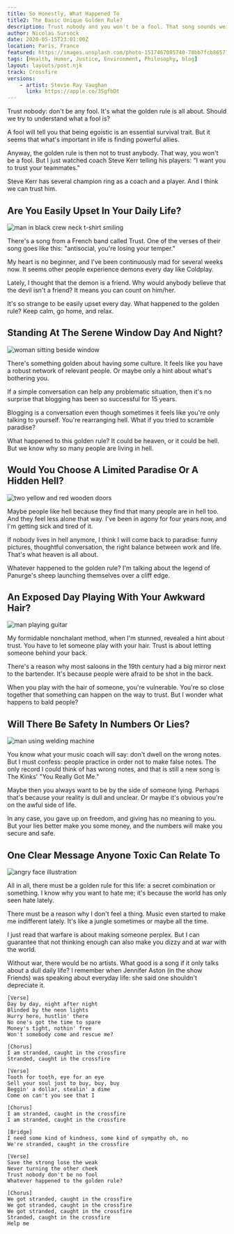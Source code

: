 ```yaml
---
title: So Honestly, What Happened To
title2: The Basic Unique Golden Rule? 
description: Trust nobody and you won't be a fool. That song sounds weird now I heard coach Kerr (3 time champ as a coach) say the contrary.
author: Nicolas Sursock
date: 2020-05-15T23:01:00Z
location: Paris, France
featured: https://images.unsplash.com/photo-1517467085740-78bb7fcb8657?ixlib=rb-4.0.3&ixid=MnwxMjA3fDB8MHxwaG90by1wYWdlfHx8fGVufDB8fHx8&auto=format&fit=crop
tags: [Health, Humor, Justice, Environment, Philosophy, blog]
layout: layouts/post.njk
track: Crossfire
versions:
    - artist: Stevie Ray Vaughan
      link: https://apple.co/3SgfbDt
---
```


Trust nobody: don't be any fool. It's what the golden rule is all about. Should we try to understand what a fool is?

A fool will tell you that being egoistic is an essential survival trait. But it seems that what's important in life is finding powerful allies.

Anyway, the golden rule is then not to trust anybody. That way, you won't be a fool. But I just watched coach Steve Kerr telling his players: "I want you to trust your teammates."

Steve Kerr has several champion ring as a coach and a player. And I think we can trust him.

## Are You Easily Upset In Your Daily Life?

<aside class="md:-mr-56 md:float-right w-full md:w-2/3 md:px-8">
  <img x-intersect.once.ratio-0="$el.src = $el.dataset.src" class="rounded-lg" alt="man in black crew neck t-shirt smiling" data-src="https://images.unsplash.com/photo-1622566359362-539a508d6af5?ixlib=rb-4.0.3&ixid=MnwxMjA3fDB8MHxwaG90by1wYWdlfHx8fGVufDB8fHx8&auto=format&fit=crop&q=80&w=800&h=600">
</aside>

There's a song from a French band called Trust. One of the verses of their song goes like this: "antisocial, you're losing your temper."

My heart is no beginner, and I've been continuously mad for several weeks now. It seems other people experience demons every day like Coldplay.

Lately, I thought that the demon is a friend. Why would anybody believe that the devil isn't a friend? It means you can count on him/her.

It's so strange to be easily upset every day. What happened to the golden rule? Keep calm, go home, and relax.

## Standing At The Serene Window Day And Night?

<aside class="md:-ml-56 md:float-left w-full md:w-2/3 md:px-8">
  <img x-intersect.once.ratio-0="$el.src = $el.dataset.src" class="rounded-lg" alt="woman sitting beside window" data-src="https://images.unsplash.com/photo-1552360708-ebcdf76845ac?ixlib=rb-4.0.3&ixid=MnwxMjA3fDB8MHxwaG90by1wYWdlfHx8fGVufDB8fHx8&auto=format&fit=crop&q=80&w=800&h=600">
</aside>

There's something golden about having some culture. It feels like you have a robust network of relevant people. Or maybe only a hint about what's bothering you.

If a simple conversation can help any problematic situation, then it's no surprise that blogging has been so successful for 15 years.

Blogging is a conversation even though sometimes it feels like you're only talking to yourself. You're rearranging hell. What if you tried to scramble paradise?

What happened to this golden rule? It could be heaven, or it could be hell. But we know why so many people are living in hell.

## Would You Choose A Limited Paradise Or A Hidden Hell?

<aside class="md:-mr-56 md:float-right w-full md:w-2/3 md:px-8">
  <img x-intersect.once.ratio-0="$el.src = $el.dataset.src" class="rounded-lg" alt="two yellow and red wooden doors" data-src="https://images.unsplash.com/photo-1532028358058-44741b59154a?ixlib=rb-4.0.3&ixid=MnwxMjA3fDB8MHxwaG90by1wYWdlfHx8fGVufDB8fHx8&auto=format&fit=crop&q=80&w=800&h=600">
</aside>

Maybe people like hell because they find that many people are in hell too. And they feel less alone that way. I've been in agony for four years now, and I'm getting sick and tired of it.

If nobody lives in hell anymore, I think I will come back to paradise: funny pictures, thoughtful conversation, the right balance between work and life. That's what heaven is all about.

Whatever happened to the golden rule? I'm talking about the legend of Panurge's sheep launching themselves over a cliff edge.

## An Exposed Day Playing With Your Awkward Hair?

<aside class="md:-ml-56 md:float-left w-full md:w-2/3 md:px-8">
  <img x-intersect.once.ratio-0="$el.src = $el.dataset.src" class="rounded-lg" alt="man playing guitar" data-src="https://images.unsplash.com/photo-1519326773765-3ae3b02c44cc?ixlib=rb-4.0.3&ixid=MnwxMjA3fDB8MHxwaG90by1wYWdlfHx8fGVufDB8fHx8&auto=format&fit=crop&q=80&w=800&h=600">
</aside>

My formidable nonchalant method, when I'm stunned, revealed a hint about trust. You have to let someone play with your hair. Trust is about letting someone behind your back.

There's a reason why most saloons in the 19th century had a big mirror next to the bartender. It's because people were afraid to be shot in the back.

When you play with the hair of someone, you're vulnerable. You're so close together that something can happen on the way to trust. But I wonder what happens to bald people?

## Will There Be Safety In Numbers Or Lies?

<aside class="md:-mr-56 md:float-right w-full md:w-2/3 md:px-8">
  <img x-intersect.once.ratio-0="$el.src = $el.dataset.src" class="rounded-lg" alt="man using welding machine" data-src="https://images.unsplash.com/photo-1504328345606-18bbc8c9d7d1?ixlib=rb-4.0.3&ixid=MnwxMjA3fDB8MHxwaG90by1wYWdlfHx8fGVufDB8fHx8&auto=format&fit=crop&q=80&w=800&h=600">
</aside>

You know what your music coach will say: don't dwell on the wrong notes. But I must confess: people practice in order not to make false notes. The only record I could think of has wrong notes, and that is still a new song is The Kinks' "You Really Got Me."

Maybe then you always want to be by the side of someone lying. Perhaps that's because your reality is dull and unclear. Or maybe it's obvious you're on the awful side of life.

In any case, you gave up on freedom, and giving has no meaning to you. But your lies better make you some money, and the numbers will make you secure and safe.

## One Clear Message Anyone Toxic Can Relate To

<aside class="md:-ml-56 md:float-left w-full md:w-2/3 md:px-8">
  <img x-intersect.once.ratio-0="$el.src = $el.dataset.src" class="rounded-lg" alt="angry face illustration" data-src="https://images.unsplash.com/photo-1503525148566-ef5c2b9c93bd?ixlib=rb-4.0.3&ixid=MnwxMjA3fDB8MHxwaG90by1wYWdlfHx8fGVufDB8fHx8&auto=format&fit=crop&q=80&w=800&h=600">
</aside>

All in all, there must be a golden rule for this life: a secret combination or something. I know why you want to hate me; it's because the world has only seen hate lately.

There must be a reason why I don't feel a thing. Music even started to make me indifferent lately. It's like a jungle sometimes or maybe all the time.

I just read that warfare is about making someone perplex. But I can guarantee that not thinking enough can also make you dizzy and at war with the world.

Without war, there would be no artists. What good is a song if it only talks about a dull daily life? I remember when Jennifer Aston (in the show Friends) was speaking about everyday life: she said one shouldn't depreciate it.

```
[Verse]
Day by day, night after night
Blinded by the neon lights
Hurry here, hustlin' there
No one's got the time to spare
Money's tight, nothin' free
Won't somebody come and rescue me?

[Chorus]
I am stranded, caught in the crossfire
Stranded, caught in the crossfire

[Verse]
Tooth for tooth, eye for an eye
Sell your soul just to buy, buy, buy
Beggin' a dollar, stealin' a dime
Come on can't you see that I

[Chorus]
I am stranded, caught in the crossfire
I am stranded, caught in the crossfire

[Bridge]
I need some kind of kindness, some kind of sympathy oh, no
We're stranded, caught in the crossfire

[Verse]
Save the strong lose the weak
Never turning the other cheek
Trust nobody don't be no fool
Whatever happened to the golden rule?

[Chorus]
We got stranded, caught in the crossfire
We got stranded, caught in the crossfire
We got stranded, caught in the crossfire
Stranded, caught in the crossfire
Help me
```
